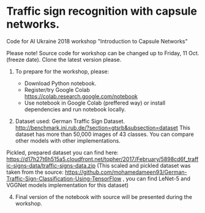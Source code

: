 # Traffic sign recognition with capsule networks.

Code for AI Ukraine 2018 workshop "Introduction to Capsule Networks"

Please note! Source code for workshop can be changed up to Friday, 11 Oct.(freeze date).
Clone the latest version please.

1. To prepare for the workshop, please:

    - Download Python notebook.
    - Register/try Google Colab https://colab.research.google.com/notebook
    - Use notebook in Google Colab (preffered way) or install dependencies and run notebook locally.
            
3. Dataset used: German Traffic Sign Dataset. http://benchmark.ini.rub.de/?section=gtsrb&subsection=dataset
This dataset has more than 50,000 images of 43 classes.
You can compare other models with other implementations.

Pickled, prepared dataset you can find here:  https://d17h27t6h515a5.cloudfront.net/topher/2017/February/5898cd6f_traffic-signs-data/traffic-signs-data.zip (This scaled and pickled dataset was taken from the source: https://github.com/mohamedameen93/German-Traffic-Sign-Classification-Using-TensorFlow ,  you can find LeNet-5 and VGGNet models implementation for this dataset)

4. Final version of the notebook with source will be presented during the workshop.



